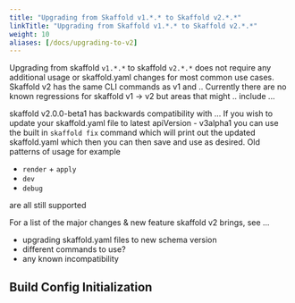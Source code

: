```yaml
---
title: "Upgrading from Skaffold v1.*.* to Skaffold v2.*.*"
linkTitle: "Upgrading from Skaffold v1.*.* to Skaffold v2.*.*"
weight: 10
aliases: [/docs/upgrading-to-v2]
---
```


Upgrading from skaffold `v1.*.*` to skaffold `v2.*.*` does not require any additional usage or skaffold.yaml changes for most common use cases.  Skaffold v2 has the same CLI commands as v1 and .. Currently there are no known regressions for skaffold v1 -> v2 but areas that might .. include ... 

skaffold v2.0.0-beta1 has backwards compatibility with ...  If you wish to update your skaffold.yaml file to latest apiVersion - v3alpha1 you can use the built in `skaffold fix` command which will print out the updated skaffold.yaml which then you can then save and use as desired.  Old patterns of usage for example
- `render` + `apply`
- `dev`
- `debug`

are all still supported

For a list of the major changes & new feature skaffold v2 brings, see ...

- upgrading skaffold.yaml files to new schema version
- different commands to use?
- any known incompatibility



## Build Config Initialization